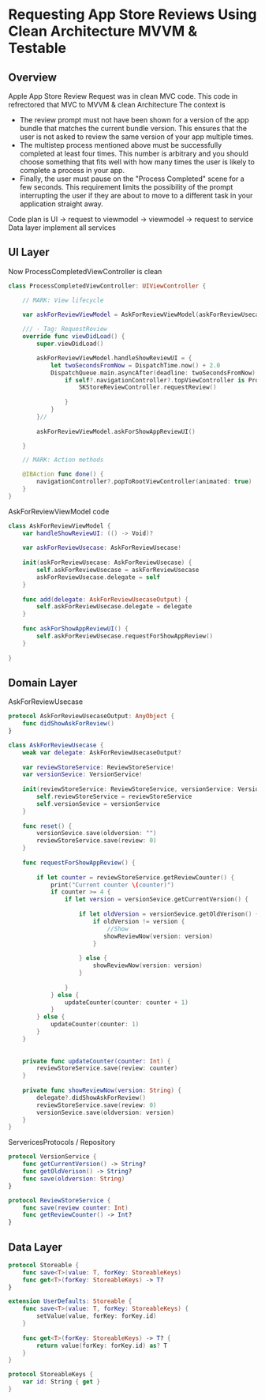 # Requesting App Store Reviews Using Clean Architecture MVVM & Testable


## Overview

Apple App Store Review Request was in clean MVC code. This code in refrectored that MVC to MVVM & clean Architecture 
The context is

* The review prompt must not have been shown for a version of the app bundle that matches the current bundle version. This ensures that the user is not asked to review the same version of your app multiple times.
* The multistep process mentioned above must be successfully completed at least four times. This number is arbitrary and you should choose something that fits well with how many times the user is likely to complete a process in your app.
* Finally, the user must pause on the "Process Completed" scene for a few seconds. This requirement limits the possibility of the prompt interrupting the user if they are about to move to a different task in your application straight away.


Code plan is UI -> request to viewmodel -> viewmodel -> request to service
Data layer implement all services 

## UI Layer 

Now ProcessCompletedViewController is clean 
``` swift
class ProcessCompletedViewController: UIViewController {

    // MARK: View lifecycle

    var askForReviewViewModel = AskForReviewViewModel(askForReviewUsecase: UsecasesFactory.makeAskForReviewUsecase())
    
    /// - Tag: RequestReview
    override func viewDidLoad() {
        super.viewDidLoad()

        askForReviewViewModel.handleShowReviewUI = {
            let twoSecondsFromNow = DispatchTime.now() + 2.0
            DispatchQueue.main.asyncAfter(deadline: twoSecondsFromNow) { [weak self] in
                if self?.navigationController?.topViewController is ProcessCompletedViewController {
                    SKStoreReviewController.requestReview()
                    
                }
            }
        }//
        
        askForReviewViewModel.askForShowAppReviewUI()

    }

    // MARK: Action methods

    @IBAction func done() {
        navigationController?.popToRootViewController(animated: true)
    }
}
```
AskForReviewViewModel code 

``` swift
class AskForReviewViewModel {
    var handleShowReviewUI: (() -> Void)?
    
    var askForReviewUsecase: AskForReviewUsecase!
    
    init(askForReviewUsecase: AskForReviewUsecase) {
        self.askForReviewUsecase = askForReviewUsecase
        askForReviewUsecase.delegate = self
    }
    
    func add(delegate: AskForReviewUsecaseOutput) {
        self.askForReviewUsecase.delegate = delegate
    }
    
    func askForShowAppReviewUI() {
        self.askForReviewUsecase.requestForShowAppReview()
    }
    
}
```

## Domain Layer 
AskForReviewUsecase 
``` swift
protocol AskForReviewUsecaseOutput: AnyObject {
    func didShowAskForReview()
}

class AskForReviewUsecase {
    weak var delegate: AskForReviewUsecaseOutput?
    
    var reviewStoreService: ReviewStoreService!
    var versionSevice: VersionService!
    
    init(reviewStoreService: ReviewStoreService, versionService: VersionService) {
        self.reviewStoreService = reviewStoreService
        self.versionSevice = versionService
    }
    
    func reset() {
        versionSevice.save(oldversion: "")
        reviewStoreService.save(review: 0)
    }
    
    func requestForShowAppReview() {
        
        if let counter = reviewStoreService.getReviewCounter() {
            print("Current counter \(counter)")
            if counter >= 4 {
                if let version = versionSevice.getCurrentVersion() {
                    
                    if let oldVersion = versionSevice.getOldVerison() {
                        if oldVersion != version {
                            //Show
                           showReviewNow(version: version)
                        }
                        
                    } else {
                        showReviewNow(version: version)
                    }
                    
                }
            } else {
                updateCounter(counter: counter + 1)
            }
        } else {
            updateCounter(counter: 1)
        }
    }
    
    
    private func updateCounter(counter: Int) {
        reviewStoreService.save(review: counter)
    }
    
    private func showReviewNow(version: String) {
        delegate?.didShowAskForReview()
        reviewStoreService.save(review: 0)
        versionSevice.save(oldversion: version)
    }
}

```
ServericesProtocols / Repository

``` swift
protocol VersionService {
    func getCurrentVersion() -> String?
    func getOldVerison() -> String?
    func save(oldversion: String)
}

protocol ReviewStoreService {
    func save(review counter: Int)
    func getReviewCounter() -> Int?
}
```
## Data Layer
```swift
protocol Storeable {
    func save<T>(value: T, forKey: StoreableKeys)
    func get<T>(forKey: StoreableKeys) -> T?
}

extension UserDefaults: Storeable {
    func save<T>(value: T, forKey: StoreableKeys) {
        setValue(value, forKey: forKey.id)
    }
    
    func get<T>(forKey: StoreableKeys) -> T? {
        return value(forKey: forKey.id) as? T
    }
}

protocol StoreableKeys {
    var id: String { get }
}
```


